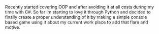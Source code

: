 Recently started covering OOP and after avoiding it at all costs during my time with C#. So far im  starting to love it through Python and decided to finally create a proper understanding of it by making a simple console based game using it about my current work place to add that flare and motive.